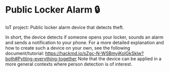 # Public Locker Alarm :lock:
IoT project: Public locker alarm device that detects theft.

In short, the device detects if someone opens your locker, sounds an alarm and sends a notification to your phone. 
For a more detailed explanation and how to create such a device on your own, see the following document/tutorial: https://hackmd.io/sZgc-N-WSBmyjKoIGkSklw?both#Pytting-everything-together
Note that the device can be applied in a more general contexts where person detection is of interest.

